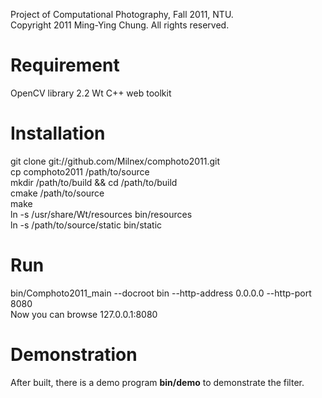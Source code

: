 Project of Computational Photography, Fall 2011, NTU.  
Copyright 2011 Ming-Ying Chung. All rights reserved.  


Requirement
===========
OpenCV library 2.2
Wt C++ web toolkit


Installation
============
git clone git://github.com/Milnex/comphoto2011.git  
cp comphoto2011 /path/to/source  
mkdir /path/to/build && cd /path/to/build   
cmake /path/to/source  
make  
ln -s /usr/share/Wt/resources bin/resources  
ln -s /path/to/source/static bin/static  


Run
===
bin/Comphoto2011_main --docroot bin --http-address 0.0.0.0 --http-port 8080  
Now you can browse 127.0.0.1:8080  

Demonstration
=============
After built, there is a demo program **bin/demo** to demonstrate the filter.  

